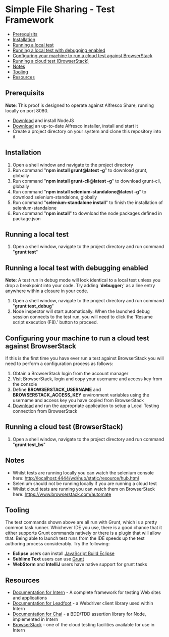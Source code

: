 # Simple File Sharing - Test Framework

<!-- MarkdownTOC -->

- [Prerequisits](#prerequisits)
- [Installation](#installation)
- [Running a local test](#running-a-local-test)
- [Running a local test with debugging enabled](#running-a-local-test-with-debugging-enabled)
- [Configuring your machine to run a cloud test against BrowserStack](#configuring-your-machine-to-run-a-cloud-test-against-browserstack)
- [Running a cloud test (BrowserStack)](#running-a-cloud-test-browserstack)
- [Notes](#notes)
- [Tooling](#tooling)
- [Resources](#resources)

<!-- /MarkdownTOC -->

## Prerequisits
**Note**: This proof is designed to operate against Alfresco Share, running locally on port 8080.
* [Download](https://nodejs.org/) and install NodeJS
* [Download](https://www.alfresco.com/products/community/download) an up-to-date Alfresco installer, install and start it
* Create a project directory on your system and clone this repository into it

## Installation
1. Open a shell window and navigate to the project directory
2. Run command "**npm install grunt@latest -g**" to download grunt, globally
3. Run command "**npm install grunt-cli@latest -g**" to download grunt-cli, globally
4. Run command "**npm install selenium-standalone@latest -g**" to download selenium-standalone, globally
5. Run command "**selenium-standalone install**" to finish the installation of selenium-standalone
6. Run command "**npm install**" to download the node packages defined in package.json

## Running a local test
1. Open a shell window, navigate to the project directory and run command "**grunt test**"

## Running a local test with debugging enabled
**Note**: A test run in debug mode will look identical to a local test unless you drop a breakpoint into your code. Try adding '**debugger;**' as a line entry anywhere within a closure in your code.

1. Open a shell window, navigate to the project directory and run command "**grunt test_debug**"
3. Node inspector will start automatically. When the launched debug session connects to the test run, you will need to click the 'Resume script execution (F8).' button to proceed.

## Configuring your machine to run a cloud test against BrowserStack
If this is the first time you have ever run a test against BrowserStack you will need to perform a configuration process as follows:

1. Obtain a BrowserStack login from the account manager
2. Visit BrowserStack, login and copy your username and access key from the console
3. Define **BROWSERSTACK_USERNAME** and **BROWSERSTACK_ACCESS_KEY** environment variables using the username and access key you have copied from BrowserStack
4. [Download](https://www.browserstack.com/local-testing#command-line) and run the appropriate application to setup a Local Testing connection from BrowserStack

## Running a cloud test (BrowserStack)
1. Open a shell window, navigate to the project directory and run command "**grunt test_bs**"

## Notes
- Whilst tests are running locally you can watch the selenium console here: <http://localhost:4444/wd/hub/static/resource/hub.html>
- Selenium should not be running locally if you are running a cloud test
- Whilst cloud tests are running you can watch them on BrowserStack here: <https://www.browserstack.com/automate>

## Tooling
The test commands shown above are all run with Grunt, which is a pretty common task runner. Whichever IDE you use, there is a good chance that it either supports Grunt commands natively or there is a plugin that will allow that. Being able to launch test runs from the IDE speeds up the test authoring process considerably. Try the following:
* **Eclipse** users can install [JavaScript Build Eclipse](http://marketplace.eclipse.org/content/javascript-build-eclipse)
* **Sublime Text** users can use [Grunt](https://packagecontrol.io/packages/Grunt)
* **WebStorm** and **IntelliJ** users have native support for grunt tasks

## Resources
* [Documentation for Intern](https://theintern.github.io/) - A complete framework for testing Web sites and applications
* [Documentation for Leadfoot](http://theintern.github.io/leadfoot/) - a Webdriver client library used within Intern
* [Documentation for Chai](http://chaijs.com/) - a BDD/TDD assertion library for Node, implemented in Intern
* [BrowserStack](https://www.browserstack.com/) - one of the cloud testing facilities available for use in Intern